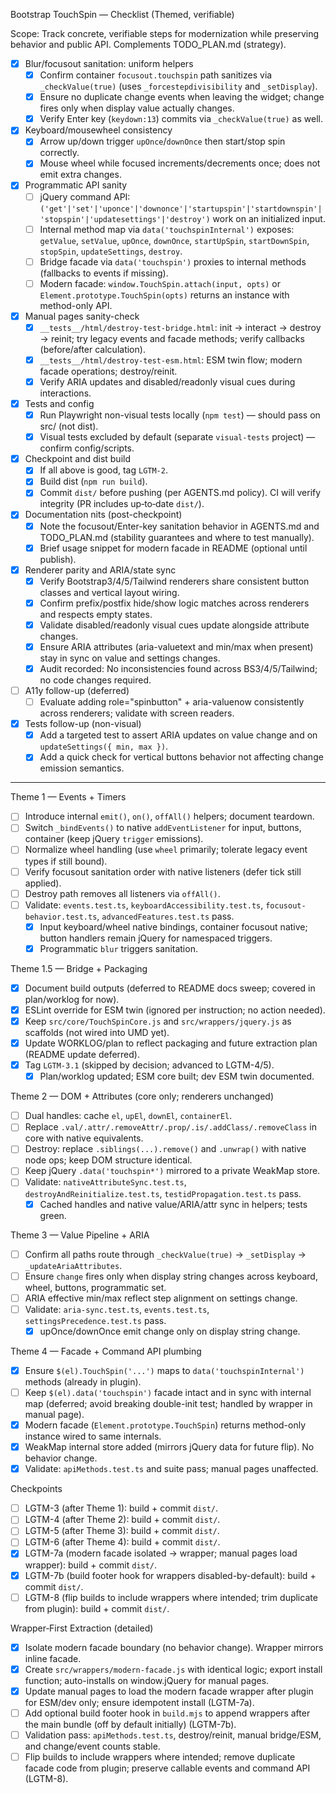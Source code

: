 Bootstrap TouchSpin — Checklist (Themed, verifiable)

Scope: Track concrete, verifiable steps for modernization while preserving behavior and public API. Complements TODO_PLAN.md (strategy).

- [x] Blur/focusout sanitation: uniform helpers
  - [x] Confirm container `focusout.touchspin` path sanitizes via `_checkValue(true)` (uses `_forcestepdivisibility` and `_setDisplay`).
  - [x] Ensure no duplicate change events when leaving the widget; change fires only when display value actually changes.
  - [x] Verify Enter key (`keydown:13`) commits via `_checkValue(true)` as well.

- [x] Keyboard/mousewheel consistency
  - [x] Arrow up/down trigger `upOnce`/`downOnce` then start/stop spin correctly.
  - [x] Mouse wheel while focused increments/decrements once; does not emit extra changes.

- [x] Programmatic API sanity
  - [ ] jQuery command API: `('get'|'set'|'uponce'|'downonce'|'startupspin'|'startdownspin'|'stopspin'|'updatesettings'|'destroy')` work on an initialized input.
  - [ ] Internal method map via `data('touchspinInternal')` exposes: `getValue`, `setValue`, `upOnce`, `downOnce`, `startUpSpin`, `startDownSpin`, `stopSpin`, `updateSettings`, `destroy`.
  - [ ] Bridge facade via `data('touchspin')` proxies to internal methods (fallbacks to events if missing).
  - [ ] Modern facade: `window.TouchSpin.attach(input, opts)` or `Element.prototype.TouchSpin(opts)` returns an instance with method-only API.

- [x] Manual pages sanity-check
  - [x] `__tests__/html/destroy-test-bridge.html`: init → interact → destroy → reinit; try legacy events and facade methods; verify callbacks (before/after calculation).
  - [x] `__tests__/html/destroy-test-esm.html`: ESM twin flow; modern facade operations; destroy/reinit.
  - [x] Verify ARIA updates and disabled/readonly visual cues during interactions.

- [x] Tests and config
  - [x] Run Playwright non-visual tests locally (`npm test`) — should pass on src/ (not dist).
  - [x] Visual tests excluded by default (separate `visual-tests` project) — confirm config/scripts.

- [x] Checkpoint and dist build
  - [x] If all above is good, tag `LGTM-2`.
  - [x] Build dist (`npm run build`).
  - [x] Commit `dist/` before pushing (per AGENTS.md policy). CI will verify integrity (PR includes up‑to‑date `dist/`).

- [x] Documentation nits (post-checkpoint)
  - [x] Note the focusout/Enter-key sanitation behavior in AGENTS.md and TODO_PLAN.md (stability guarantees and where to test manually).
  - [x] Brief usage snippet for modern facade in README (optional until publish).

- [x] Renderer parity and ARIA/state sync
  - [x] Verify Bootstrap3/4/5/Tailwind renderers share consistent button classes and vertical layout wiring.
  - [x] Confirm prefix/postfix hide/show logic matches across renderers and respects empty states.
  - [x] Validate disabled/readonly visual cues update alongside attribute changes.
  - [x] Ensure ARIA attributes (aria-valuetext and min/max when present) stay in sync on value and settings changes.
  - [x] Audit recorded: No inconsistencies found across BS3/4/5/Tailwind; no code changes required.

- [ ] A11y follow-up (deferred)
  - [ ] Evaluate adding role="spinbutton" + aria-valuenow consistently across renderers; validate with screen readers.

- [x] Tests follow-up (non-visual)
  - [x] Add a targeted test to assert ARIA updates on value change and on `updateSettings({ min, max })`.
  - [x] Add a quick check for vertical buttons behavior not affecting change emission semantics.

---

Theme 1 — Events + Timers
- [ ] Introduce internal `emit()`, `on()`, `offAll()` helpers; document teardown.
- [ ] Switch `_bindEvents()` to native `addEventListener` for input, buttons, container (keep jQuery `trigger` emissions).
- [ ] Normalize wheel handling (use `wheel` primarily; tolerate legacy event types if still bound).
- [ ] Verify focusout sanitation order with native listeners (defer tick still applied).
- [ ] Destroy path removes all listeners via `offAll()`.
- [ ] Validate: `events.test.ts`, `keyboardAccessibility.test.ts`, `focusout-behavior.test.ts`, `advancedFeatures.test.ts` pass.
  - [x] Input keyboard/wheel native bindings, container focusout native; button handlers remain jQuery for namespaced triggers.
  - [x] Programmatic `blur` triggers sanitation.

Theme 1.5 — Bridge + Packaging
- [x] Document build outputs (deferred to README docs sweep; covered in plan/worklog for now).
- [x] ESLint override for ESM twin (ignored per instruction; no action needed).
- [x] Keep `src/core/TouchSpinCore.js` and `src/wrappers/jquery.js` as scaffolds (not wired into UMD yet).
- [x] Update WORKLOG/plan to reflect packaging and future extraction plan (README update deferred).
- [x] Tag `LGTM-3.1` (skipped by decision; advanced to LGTM-4/5).
  - [x] Plan/worklog updated; ESM core built; dev ESM twin documented.

Theme 2 — DOM + Attributes (core only; renderers unchanged)
- [ ] Dual handles: cache `el`, `upEl`, `downEl`, `containerEl`.
- [ ] Replace `.val/.attr/.removeAttr/.prop/.is/.addClass/.removeClass` in core with native equivalents.
- [ ] Destroy: replace `.siblings(...).remove()` and `.unwrap()` with native node ops; keep DOM structure identical.
- [ ] Keep jQuery `.data('touchspin*')` mirrored to a private WeakMap store.
- [ ] Validate: `nativeAttributeSync.test.ts`, `destroyAndReinitialize.test.ts`, `testidPropagation.test.ts` pass.
  - [x] Cached handles and native value/ARIA/attr sync in helpers; tests green.

Theme 3 — Value Pipeline + ARIA
- [ ] Confirm all paths route through `_checkValue(true)` → `_setDisplay` → `_updateAriaAttributes`.
- [ ] Ensure `change` fires only when display string changes across keyboard, wheel, buttons, programmatic set.
- [ ] ARIA effective min/max reflect step alignment on settings change.
- [ ] Validate: `aria-sync.test.ts`, `events.test.ts`, `settingsPrecedence.test.ts` pass.
  - [x] upOnce/downOnce emit change only on display string change.

Theme 4 — Facade + Command API plumbing
- [x] Ensure `$(el).TouchSpin('...')` maps to `data('touchspinInternal')` methods (already in plugin).
- [ ] Keep `$(el).data('touchspin')` facade intact and in sync with internal map (deferred; avoid breaking double-init test; handled by wrapper in manual page).
- [x] Modern facade (`Element.prototype.TouchSpin`) returns method-only instance wired to same internals.
- [x] WeakMap internal store added (mirrors jQuery data for future flip). No behavior change.
- [x] Validate: `apiMethods.test.ts` and suite pass; manual pages unaffected.

Checkpoints
- [ ] LGTM-3 (after Theme 1): build + commit `dist/`.
- [ ] LGTM-4 (after Theme 2): build + commit `dist/`.
- [ ] LGTM-5 (after Theme 3): build + commit `dist/`.
- [ ] LGTM-6 (after Theme 4): build + commit `dist/`.
 - [x] LGTM-7a (modern facade isolated → wrapper; manual pages load wrapper): build + commit `dist/`.
 - [x] LGTM-7b (build footer hook for wrappers disabled-by-default): build + commit `dist/`.
 - [ ] LGTM-8 (flip builds to include wrappers where intended; trim duplicate from plugin): build + commit `dist/`.

Wrapper‑First Extraction (detailed)
- [x] Isolate modern facade boundary (no behavior change). Wrapper mirrors inline facade.
- [x] Create `src/wrappers/modern-facade.js` with identical logic; export install function; auto-installs on window.jQuery for manual pages.
- [x] Update manual pages to load the modern facade wrapper after plugin for ESM/dev only; ensure idempotent install (LGTM-7a).
- [ ] Add optional build footer hook in `build.mjs` to append wrappers after the main bundle (off by default initially) (LGTM-7b).
- [ ] Validation pass: `apiMethods.test.ts`, destroy/reinit, manual bridge/ESM, and change/event counts stable.
- [ ] Flip builds to include wrappers where intended; remove duplicate facade code from plugin; preserve callable events and command API (LGTM-8).
